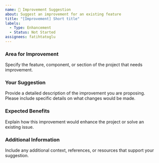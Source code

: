 ```yaml
---
name: 🔧 Improvement Suggestion
about: Suggest an improvement for an existing feature
title: "[Improvement] Short title"
labels: 
  - Type: Enhancement
  - Status: Not Started
assignees: fatihtatoglu
---
```


### Area for Improvement

Specify the feature, component, or section of the project that needs
improvement.

### Your Suggestion

Provide a detailed description of the improvement you are proposing. Please
include specific details on what changes would be made.

### Expected Benefits

Explain how this improvement would enhance the project or solve an existing
issue.

### Additional Information

Include any additional context, references, or resources that support your
suggestion.
